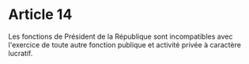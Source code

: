# Article 14

Les fonctions de Président de la République sont incompatibles avec l'exercice de
toute autre fonction publique et activité privée à caractère lucratif.
